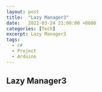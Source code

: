 ```yaml
---
layout: post
title:  "Lazy Manager3"
date:   2022-03-24 21:00:00 +0800
categories: [Tech]
excerpt: Lazy Manager3
tags:
  - c#  
  - Project
  - Arduino
---
```


## Lazy Manager3